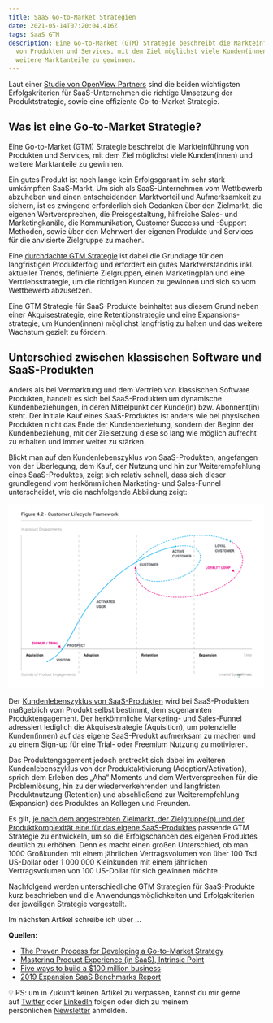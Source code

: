 ```yaml
---
title: SaaS Go-to-Market Strategien
date: 2021-05-14T07:20:04.416Z
tags: SaaS GTM
description: Eine Go-to-Market (GTM) Strategie beschreibt die Markteinführung
  von Produkten und Services, mit dem Ziel möglichst viele Kunden(innen) und
  weitere Marktanteile zu gewinnen.
---
```

Laut einer [Studie von OpenView Partners](https://openviewpartners.com/expansion-saas-benchmarks) sind die beiden wichtigsten Erfolgskriterien für SaaS-Unternehmen die richtige Umsetzung der Produktstrategie, sowie eine effiziente Go-to-Market Strategie.

## Was ist eine Go-to-Market Strategie?

Eine Go-to-Market (GTM) Strategie beschreibt die Markteinführung von Produkten und Services, mit dem Ziel möglichst viele Kunden(innen) und weitere Marktanteile zu gewinnen.

Ein gutes Produkt ist noch lange kein Erfolgsgarant im sehr stark umkämpften SaaS-Markt. Um sich als SaaS-Unternehmen vom Wettbewerb abzuheben und einen entscheidenden Marktvorteil und Aufmerksamkeit zu sichern, ist es zwingend erforderlich sich Gedanken über den Zielmarkt, die eigenen Wertversprechen, die Preisgestaltung, hilfreiche Sales- und Marketingkanäle, die Kommunikation, Customer Success und -Support Methoden, sowie über den Mehrwert der eigenen Produkte und Services für die anvisierte Zielgruppe zu machen. 

Eine [durchdachte GTM Strategie](https://blog.hubspot.com/sales/gtm-strategy) ist dabei die Grundlage für den langfristigen Produkterfolg und erfordert ein gutes Marktverständnis inkl. aktueller Trends, definierte Zielgruppen, einen Marketingplan und eine Vertriebsstrategie, um die richtigen Kunden zu gewinnen und sich so vom Wettbewerb abzusetzen. 

Eine GTM Strategie für SaaS-Produkte beinhaltet aus diesem Grund neben einer Akquisestrategie, eine Retentionstrategie und eine Expansions-strategie, um Kunden(innen) möglichst langfristig zu halten und das weitere Wachstum gezielt zu fördern. 

## Unterschied zwischen klassischen Software und SaaS-Produkten

Anders als bei Vermarktung und dem Vertrieb von klassischen Software Produkten, handelt es sich bei SaaS-Produkten um dynamische Kundenbeziehungen, in deren Mittelpunkt der Kunde(in) bzw. Abonnent(in) steht. Der initiale Kauf eines SaaS-Produktes ist anders wie bei physischen Produkten nicht das Ende der Kundenbeziehung, sondern der Beginn der Kundenbeziehung, mit der Zielsetzung diese so lang wie möglich aufrecht zu erhalten und immer weiter zu stärken. 

Blickt man auf den Kundenlebenszyklus von SaaS-Produkten, angefangen von der Überlegung, dem Kauf, der Nutzung und hin zur Weiterempfehlung eines SaaS-Produktes, zeigt sich relativ schnell, dass sich dieser grundlegend vom herkömmlichen Marketing- und Sales-Funnel unterscheidet, wie die nachfolgende Abbildung zeigt:

![Kundenlebenszyklus eines SaaS-Produktes](/assets/uploads/saas-customer-lifecycle-framework.png "Kundenlebenszyklus eines SaaS-Produktes")

Der [Kundenlebenszyklus von SaaS-Produkten](https://intrinsicpoint.com/ch-4-taking-an-outside-in-perspective-of-the-customer-lifecycle-93f92b605fee) wird bei SaaS-Produkten maßgeblich vom Produkt selbst bestimmt, dem sogenannten Produktengagement. Der herkömmliche Marketing- und Sales-Funnel adressiert lediglich die Akquisestrategie (Aquisition), um potenzielle Kunden(innen) auf das eigene SaaS-Produkt aufmerksam zu machen und zu einem Sign-up für eine Trial- oder Freemium Nutzung zu motivieren. 

Das Produktengagement jedoch erstreckt sich dabei im weiteren Kundenlebenszyklus von der Produktaktivierung (Adoption/Activation), sprich dem Erleben des „Aha“ Moments und dem Wertversprechen für die Problemlösung, hin zu der wiederverkehrenden und langfristen Produktnutzung (Retention) und abschließend zur Weiterempfehlung (Expansion) des Produktes an Kollegen und Freunden. 

Es gilt, [je nach dem angestrebten Zielmarkt, der Zielgruppe(n) und der Produktkomplexität eine für das eigene SaaS-Produktes](https://christophjanz.blogspot.com/2014/10/five-ways-to-build-100-million-business.html) passende GTM Strategie zu entwickeln, um so die Erfolgschancen des eigenen Produktes deutlich zu erhöhen. Denn es macht einen großen Unterschied, ob man 1000 Großkunden mit einem jährlichen Vertragsvolumen von über 100 Tsd. US-Dollar oder 1 000 000 Kleinkunden mit einem jährlichen Vertragsvolumen von 100 US-Dollar für sich gewinnen möchte.

Nachfolgend werden unterschiedliche GTM Strategien für SaaS-Produkte kurz beschrieben und die Anwendungsmöglichkeiten und Erfolgskriterien der jeweiligen Strategie vorgestellt.

Im nächsten Artikel schreibe ich über ...

**Quellen:**

* [The Proven Process for Developing a Go-to-Market Strategy](https://blog.hubspot.com/sales/gtm-strategy)
* [Mastering Product Experience (in SaaS), Intrinsic Point](https://intrinsicpoint.com/mastering-product-experience-in-saas/home)
* [Five ways to build a $100 million business](https://christophjanz.blogspot.com/2014/10/five-ways-to-build-100-million-business.html)
* [2019 Expansion SaaS Benchmarks Report](https://openviewpartners.com/expansion-saas-benchmarks)

💡 PS: um in Zukunft keinen Artikel zu verpassen, kannst du mir gerne auf [Twitter](https://twitter.com/mariostnr) oder [LinkedIn](https://www.linkedin.com/in/mario-steiner) folgen oder dich zu meinem persönlichen [Newsletter](http://eepurl.com/heuGRP) anmelden.